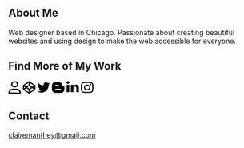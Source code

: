 
## About Me
Web designer based in Chicago. Passionate about creating beautiful websites and using design to make the web accessible for everyone.

## Find More of My Work
<a href="https://clairemakeswebsites.github.io./"><img src="icons/user-regular.svg" style="color:#FBF7FD; height: 25px; width: 25px"></a> <a href="https://codepen.io/aglaea"><img src="icons/codepen.svg" style="height:25px; width: 25px"></a> <a href="https://twitter.com/claire_makes"><img src="icons/twitter.svg" style="height: 25px; width: 25px"></a> <a href="https://design-web-blog.netlify.app/blog"><img src="icons/blogger-b.svg" style="height: 25px; width: 25px"></a> <a href="https://www.linkedin.com/in/claire-manthey-4389a622/"><img src="icons/linkedin-in.svg" style="height: 25px; width: 25px"></a> <a href="https://www.instagram.com/clairemakeswebsites/"><img src="icons/instagram.svg" style="height: 25px; width: 25px"></a>


## Contact
clairemanthey@gmail.com






<!---
- 👋 Hi, I’m Claire
- 👀 I’m interested in make the web a more beautiful place. 
- 🌱 I’m currently learning more and more about javascript
- 💞️ I’m looking to collaborate on making websites
- 📫 How to reach me ... clairemanthey@gmail.com
- 💻 See my work https://twitter.com/claire_makes,  https://codepen.io/your-work. 

clairemanthey/clairemanthey is a ✨ special ✨ repository because its `README.md` (this file) appears on your GitHub profile.
You can click the Preview link to take a look at your changes.
--->
